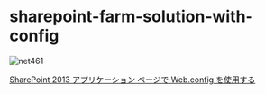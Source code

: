 # sharepoint-farm-solution-with-config

![net461](https://img.shields.io/badge/.net-net461-green)

[SharePoint 2013 アプリケーション ページで Web.config を使用する](https://blog.karamem0.dev/entry/2011/08/30/000000)
